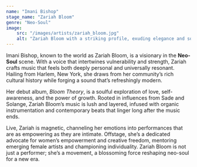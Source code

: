 ```yaml
---
name: "Imani Bishop"
stage_name: "Zariah Bloom"
genre: "Neo-Soul"
image: 
    src: "/images/artists/zariah_bloom.jpg"
    alt: "Zariah Bloom with a striking profile, exuding elegance and soulful confidence"
---
```


Imani Bishop, known to the world as Zariah Bloom, is a visionary in the **Neo-Soul** scene. With a voice that intertwines vulnerability and strength, Zariah crafts music that feels both deeply personal and universally resonant. Hailing from Harlem, New York, she draws from her community’s rich cultural history while forging a sound that’s refreshingly modern.

Her debut album, *Bloom Theory*, is a soulful exploration of love, self-awareness, and the power of growth. Rooted in influences from Sade and Solange, Zariah Bloom’s music is lush and layered, infused with organic instrumentation and contemporary beats that linger long after the music ends.

Live, Zariah is magnetic, channeling her emotions into performances that are as empowering as they are intimate. Offstage, she’s a dedicated advocate for women’s empowerment and creative freedom, mentoring emerging female artists and championing individuality. Zariah Bloom is not just a performer; she’s a movement, a blossoming force reshaping neo-soul for a new era.
